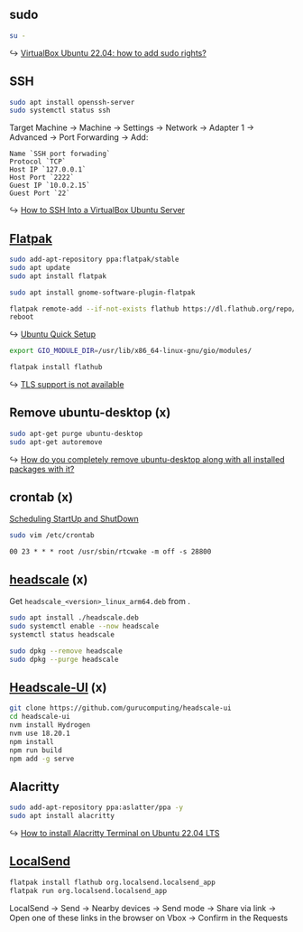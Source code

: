 ## sudo

```sh
su -
```

↪ [VirtualBox Ubuntu 22.04: how to add sudo rights?](https://askubuntu.com/questions/1440032/virtualbox-ubuntu-22-04-how-to-add-sudo-rights)

## SSH

```sh
sudo apt install openssh-server
sudo systemctl status ssh
```

Target Machine → Machine → Settings → Network → Adapter 1 → Advanced → Port Forwarding → Add:

```
Name `SSH port forwading`
Protocol `TCP`
Host IP `127.0.0.1`
Host Port `2222`
Guest IP `10.0.2.15`
Guest Port `22`
```

↪ [How to SSH Into a VirtualBox Ubuntu Server](https://www.makeuseof.com/how-to-ssh-into-virtualbox-ubuntu/)

## [Flatpak](https://flatpak.org/)

```sh
sudo add-apt-repository ppa:flatpak/stable
sudo apt update
sudo apt install flatpak
```

```sh
sudo apt install gnome-software-plugin-flatpak
```

```sh
flatpak remote-add --if-not-exists flathub https://dl.flathub.org/repo/flathub.flatpakrepo
reboot
```

↪ [Ubuntu Quick Setup](https://flatpak.org/setup/Ubuntu)

```sh
export GIO_MODULE_DIR=/usr/lib/x86_64-linux-gnu/gio/modules/
```

```sh
flatpak install flathub
```

↪ [TLS support is not available](https://github.com/flatpak/flatpak/issues/1207)

## Remove ubuntu-desktop (x)

```sh
sudo apt-get purge ubuntu-desktop
sudo apt-get autoremove
```

↪ [How do you completely remove ubuntu-desktop along with all installed packages with it?](https://askubuntu.com/questions/856373/how-do-you-completely-remove-ubuntu-desktop-along-with-all-installed-packages-wi)

## crontab (x)

[Scheduling StartUp and ShutDown](https://askubuntu.com/questions/83685/scheduling-startup-and-shutdown)

```sh
sudo vim /etc/crontab
```

```
00 23 * * * root /usr/sbin/rtcwake -m off -s 28800
```

## [headscale](https://github.com/juanfont/headscale) (x)

Get `headscale_<version>_linux_arm64.deb` from [](https://github.com/juanfont/headscale/releases).

```sh
sudo apt install ./headscale.deb
sudo systemctl enable --now headscale
systemctl status headscale
```

```sh
sudo dpkg --remove headscale
sudo dpkg --purge headscale
```

## [Headscale-UI](https://github.com/gurucomputing/headscale-ui) (x)

```sh
git clone https://github.com/gurucomputing/headscale-ui
cd headscale-ui
nvm install Hydrogen
nvm use 18.20.1
npm install
npm run build
npm add -g serve
```

## Alacritty

```sh
sudo add-apt-repository ppa:aslatter/ppa -y
sudo apt install alacritty
```

↪ [How to install Alacritty Terminal on Ubuntu 22.04 LTS](https://linux.how2shout.com/how-to-install-alacritty-terminal-on-ubuntu-22-04-lts/)

## [LocalSend](https://localsend.org/)

```sh
flatpak install flathub org.localsend.localsend_app
flatpak run org.localsend.localsend_app
```

LocalSend → Send → Nearby devices → Send mode → Share via link → Open one of these links in the browser on Vbox → Confirm in the Requests